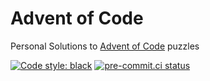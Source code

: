 # Advent of Code

Personal Solutions to [Advent of Code](https://adventofcode.com/) puzzles

[![Code style: black](https://img.shields.io/badge/code%20style-black-000000.svg)](https://github.com/psf/black)
[![pre-commit.ci status](https://results.pre-commit.ci/badge/github/matthewfeickert/Advent-of-Code/main.svg)](https://results.pre-commit.ci/latest/github/matthewfeickert/Advent-of-Code/main)
